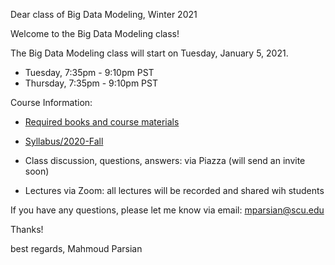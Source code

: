 Dear class of Big Data Modeling, Winter 2021

Welcome to the Big Data Modeling class!

The Big Data Modeling class will start on Tuesday, January 5, 2021.
* Tuesday, 7:35pm - 9:10pm PST
* Thursday, 7:35pm - 9:10pm PST

Course Information:

* [Required books and course materials](https://github.com/mahmoudparsian/big-data-mapreduce-course)

* [Syllabus/2020-Fall](https://github.com/mahmoudparsian/big-data-mapreduce-course/tree/master/syllabus/2020-Fall)

* Class discussion, questions, answers: via Piazza (will send an invite soon)

* Lectures via Zoom: all lectures will be recorded and shared wih students


If you have any questions, please let me know via email: mparsian@scu.edu
 
Thanks!

best regards,
Mahmoud Parsian
